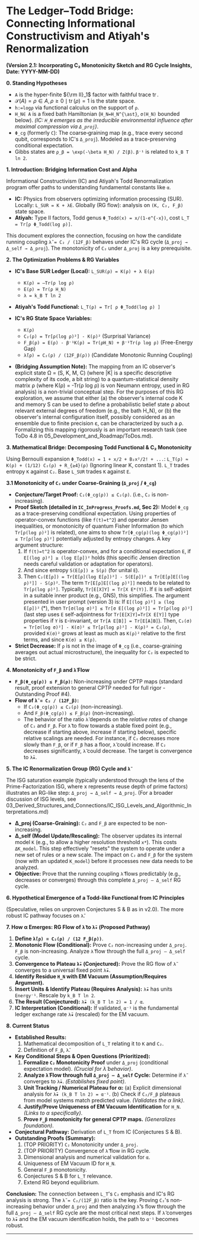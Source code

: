 # The Ledger–Todd Bridge: Connecting Informational Constructivism and Atiyah's Renormalization

**(Version 2.1: Incorporating C₂ Monotonicity Sketch and RG Cycle Insights, Date: YYYY-MM-DD)**

**0. Standing Hypotheses**

*   `A` is the hyper‑finite ${\rm II}_1$ factor with faithful trace $\operatorname{tr}$.
*   $\mathcal S(A)={\rho \in A, \rho \ge 0 \mid \operatorname{tr}(\rho)=1}$ is the state space.
*   `h:=logρ` via functional calculus on the support of `ρ`.
*   `H_N∈ A` is a fixed bath Hamiltonian (`H_N=H_N^{\ast}`, `σ(H_N)` bounded below). *(IC: `H_N` emerges as the irreducible environmental influence after maximal compression via `Δ_proj`)*.
*   `Φ_cg` (formerly `C`): The coarse‑graining map (e.g., trace every second qubit, corresponds to IC's `Δ_proj`). Modeled as a trace-preserving conditional expectation.
*   Gibbs states are `ρ_β = \exp(-\beta H_N) / Z(β)`. `β⁻¹` is related to `k_B T ln 2`.

**1. Introduction: Bridging Information Cost and Alpha**

Informational Constructivism (IC) and Atiyah's Todd Renormalization program offer paths to understanding fundamental constants like `α`.
*   **IC:** Physics from observers optimizing information processing (SUR). Locally: `L_SUR = K + λE`. Globally (RG flow): analysis on `(K, C₂, F_β)` state space.
*   **Atiyah:** Type II factors, Todd genus `Φ_Todd(x) = x/(1-e^{-x})`, cost `L_T = Tr[ρ Φ_Todd(log ρ)]`.

This document explores the connection, focusing on how the candidate running coupling `λ̃ = C₂ / (12F_β)` behaves under IC's RG cycle (`Δ_proj → Δ_self → Δ_proj`). The monotonicity of `C₂` under `Δ_proj` is a key prerequisite.

**2. The Optimization Problems & RG Variables**

*   **IC's Base SUR Ledger (Local):** `L_SUR(ρ) = K(ρ) + λ E(ρ)`
    *   `K(ρ) = –Tr(ρ log ρ)`
    *   `E(ρ) = Tr(ρ H_N)`
    *   `λ = k_B T ln 2`
*   **Atiyah's Todd Functional:** `L_T(ρ) = Tr[ ρ Φ_Todd(log ρ) ]`
*   **IC's RG State Space Variables:**
    *   `K(ρ)`
    *   `C₂(ρ) = Tr[ρ(log ρ)²] - K(ρ)²` (Surprisal Variance)
    *   `F_β(ρ) = E(ρ) - β⁻¹K(ρ) = Tr(ρH_N) + β⁻¹Tr(ρ log ρ)` (Free-Energy Gap)
    *   `λ̃(ρ) = C₂(ρ) / (12F_β(ρ))` (Candidate Monotonic Running Coupling)

*   **(Bridging Assumption Note):** The mapping from an IC observer's explicit state Ω = (S, K, M, C) (where |K| is a specific descriptive complexity of its code, a bit string) to a quantum-statistical density matrix ρ (where K(ρ) = -Tr(ρ log ρ) is von Neumann entropy, used in RG analysis) is a non-trivial conceptual step. For the purposes of this RG exploration, we assume that either (a) the observer's internal code K and memory S can be used to define a probabilistic belief state ρ about relevant external degrees of freedom (e.g., the bath H_N), or (b) the observer's internal configuration itself, possibly considered as an ensemble due to finite precision ε, can be characterized by such a ρ. Formalizing this mapping rigorously is an important research task (see ToDo 4.8 in 05_Development_and_Roadmap/ToDos.md).

**3. Mathematical Bridge: Decomposing Todd Functional & C₂ Monotonicity**

Using Bernoulli expansion `Φ_Todd(x) = 1 + x/2 + B₂x²/2! + ...`:
`L_T(ρ) ≈ K(ρ) + (1/12) C₂(ρ) + R_{≥4}(ρ)` (Ignoring linear K, constant 1).
`L_T` trades entropy `K` against `C₂`. Base `L_SUR` trades `K` against `E`.

**3.1 Monotonicity of `C₂` under Coarse-Graining (`Δ_proj` / `Φ_cg`)**

*   **Conjecture/Target Proof:** `C₂(Φ_cg(ρ)) ≤ C₂(ρ)`. (i.e., `C₂` is non-increasing).
*   **Proof Sketch (detailed in `IC_InProgress_Proofs.md`, Sec 2):**
    Model `Φ_cg` as a trace-preserving conditional expectation.
    Using properties of operator-convex functions (like `f(t)=t^2`) and operator Jensen inequalities, or monotonicity of quantum Fisher Information (to which `Tr[ρ(log ρ)²]` is related), one aims to show `Tr[Φ_cg(ρ)(log Φ_cg(ρ))²] ≤ Tr[ρ(log ρ)²]` potentially adjusted by entropy changes.
    A key argument structure:
    1.  If `f(t)=t^2` is operator-convex, and for a conditional expectation `E`, if `E[(log ρ)²] ≥ (log E[ρ])²` holds (this specific Jensen direction needs careful validation or adaptation for operators).
    2.  And since entropy `S(E[ρ]) ≥ S(ρ)` (for unital `E`).
    3.  Then `C₂(E[ρ]) = Tr[E[ρ](log E[ρ])²] - S(E[ρ])² ≤ Tr[E[ρ]E[(log ρ)²]] - S(ρ)²`.
    The term `Tr[E[ρ]E[(log ρ)²]]` needs to be related to `Tr[ρ(log ρ)²]`. Typically, `Tr[E[X]Y] = Tr[X E*(Y)]`. If `E` is self-adjoint in a suitable inner product (e.g., GNS), this simplifies.
    The argument presented in user prompt (version 3) is:
    If `E[(log ρ)²] ≥ (log E[ρ])²` (*), then `Tr[σ(log σ)²] ≤ Tr[σ E[(log ρ)²]] = Tr[ρ(log ρ)²]` (last step uses `E` self-adjointness for `Tr[E[X]Y]=Tr[X E[Y]]` type properties if `Y` is `E`-invariant, or `Tr[A E[B]] = Tr[E[A]B]`).
    Then, `C₂(σ) = Tr[σ(log σ)²] - K(σ)² ≤ Tr[ρ(log ρ)²] - K(ρ)² = C₂(ρ)`, provided `K(σ)²` grows at least as much as `K(ρ)²` relative to the first terms, and since `K(σ) ≥ K(ρ)`.
*   **Strict Decrease:** If `ρ` is not in the image of `Φ_cg` (i.e., coarse-graining averages out actual microstructure), the inequality for `C₂` is expected to be strict.

**4. Monotonicity of `F_β` and `λ̃` Flow**

*   **`F_β(Φ_cg(ρ)) ≤ F_β(ρ)`:** Non-increasing under CPTP maps (standard result, proof extension to general CPTP needed for full rigor - Outstanding Proof #4).
*   **Flow of `λ̃ = C₂ / (12F_β)`:**
    *   If `C₂(Φ_cg(ρ)) ≤ C₂(ρ)` (non-increasing).
    *   And `F_β(Φ_cg(ρ)) ≤ F_β(ρ)` (non-increasing).
    *   The behavior of the ratio `λ̃` depends on the *relative rates* of change of `C₂` and `F_β`. For `λ̃` to flow towards a stable fixed point (e.g., decrease if starting above, increase if starting below), specific relative scalings are needed. For instance, if `C₂` decreases more slowly than `F_β`, or if `F_β` has a floor, `λ̃` could increase. If `C₂` decreases significantly, `λ̃` could decrease. The target is convergence to `λ̃★`.

**5. The IC Renormalization Group (RG) Cycle and `λ̃`**

The ISG saturation example (typically understood through the lens of the Prime-Factorization ISG, where x represents reuse depth of prime factors) illustrates an RG-like step: `Δ_proj → Δ_self → Δ_proj`. (For a broader discussion of ISG levels, see 03_Derived_Structures_and_Connections/IC_ISG_Levels_and_Algorithmic_Interpretations.md)
*   **Δ_proj (Coarse-Graining):** `C₂` and `F_β` are expected to be non-increasing.
*   **Δ_self (Model Update/Rescaling):** The observer updates its internal model `K` (e.g., to allow a higher resolution threshold `x*`). This costs `ΔK_model`. This step effectively "resets" the system to operate under a new set of rules or a new scale. The impact on `C₂` and `F_β` for the system (now with an updated `K_model`) before it processes new data needs to be analyzed.
*   **Objective:** Prove that the running coupling `λ̃` flows predictably (e.g., decreases or converges) through this complete `Δ_proj – Δ_self` RG cycle.

**6. Hypothetical Emergence of a Todd-like Functional from IC Principles**

(Speculative, relies on unproven Conjectures S & B as in v2.0). The more robust IC pathway focuses on `λ̃`.

**7. How α Emerges: RG Flow of `λ̃` to `λ̃★` (Proposed Pathway)**

1.  **Define `λ̃(ρ) = C₂(ρ) / (12 F_β(ρ))`**.
2.  **Monotonic Flow (Conditional):** Prove `C₂` non-increasing under `Δ_proj`. `F_β` is non-increasing. Analyze `λ̃` flow through the full `Δ_proj – Δ_self` cycle.
3.  **Convergence to Plateau `λ̃★` (Conjectured):** Prove the RG flow of `λ̃` converges to a universal fixed point `λ̃★`.
4.  **Identify Residue `H_N` with EM Vacuum (Assumption/Requires Argument).**
5.  **Insert Units & Identify Plateau (Requires Analysis):** `λ̃★` has units `Energy⁻¹`. Rescale by `k_B T ln 2`.
6.  **The Result (Conjectured):** `λ̃★ (k_B T ln 2) = 1 / α`.
7.  **IC Interpretation (Conditional):** If validated, `α⁻¹` is the fundamental ledger exchange rate `λ̃★` (rescaled) for the EM vacuum.

**8. Current Status**

*   **Established Results:**
    1.  Mathematical decomposition of `L_T` relating it to `K` and `C₂`.
    2.  Definition of `F_β`, `λ̃`.
*   **Key Conditional Steps & Open Questions (Prioritized):**
    1.  **Formalize `C₂` Monotonicity Proof** under `Δ_proj` (conditional expectation model). *(Crucial for λ̃ behavior)*.
    2.  **Analyze `λ̃` Flow through full `Δ_proj – Δ_self` Cycle:** Determine if `λ̃` converges to `λ̃★`. *(Establishes fixed point)*.
    3.  **Unit Tracking / Numerical Plateau for α:** (a) Explicit dimensional analysis for `λ̃★ (k_B T ln 2) = α⁻¹`. (b) Check if `C₂/F_β` plateaus from model systems match predicted value. *(Validates the α link)*.
    4.  **Justify/Prove Uniqueness of EM Vacuum Identification** for `H_N`. *(Links to α specifically)*.
    5.  **Prove `F_β` monotonicity for general CPTP maps.** *(Generalizes foundation)*.
*   **Conjectural Pathway:** Derivation of `L_T` from IC (Conjectures S & B).
*   **Outstanding Proofs (Summary):**
    1.  (TOP PRIORITY) `C₂` Monotonicity under `Δ_proj`.
    2.  (TOP PRIORITY) Convergence of `λ̃` flow in RG cycle.
    3.  Dimensional analysis and numerical validation for `α`.
    4.  Uniqueness of EM Vacuum ID for `H_N`.
    5.  General `F_β` monotonicity.
    6.  Conjectures S & B for `L_T` relevance.
    7.  Extend RG beyond equilibrium.

**Conclusion:** The connection between `L_T`'s `C₂` emphasis and IC's RG analysis is strong. The `λ̃ = C₂/(12F_β)` ratio is the key. Proving `C₂`'s non-increasing behavior under `Δ_proj` and then analyzing `λ̃`'s flow through the full `Δ_proj – Δ_self` RG cycle are the most critical next steps. If `λ̃` converges to `λ̃★` and the EM vacuum identification holds, the path to `α⁻¹` becomes robust.

---
